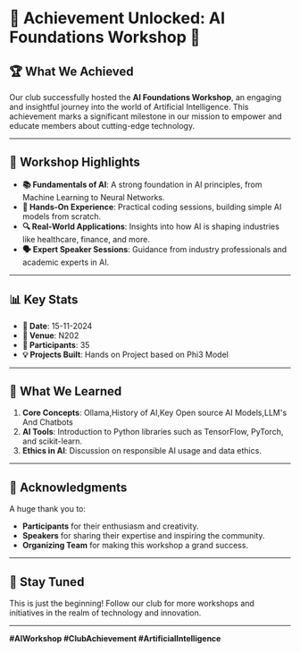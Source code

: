 # 🎉 **Achievement Unlocked: AI Foundations Workshop** 🎉

## 🏆 **What We Achieved**
Our club successfully hosted the **AI Foundations Workshop**, an engaging and insightful journey into the world of Artificial Intelligence. This achievement marks a significant milestone in our mission to empower and educate members about cutting-edge technology.

---

## 🌟 **Workshop Highlights**
- **📚 Fundamentals of AI**: A strong foundation in AI principles, from Machine Learning to Neural Networks.
- **🤖 Hands-On Experience**: Practical coding sessions, building simple AI models from scratch.
- **🔍 Real-World Applications**: Insights into how AI is shaping industries like healthcare, finance, and more.
- **🗣️ Expert Speaker Sessions**: Guidance from industry professionals and academic experts in AI.

---

## 📊 **Key Stats**
- **📅 Date**: 15-11-2024
- **📍 Venue**: N202
- **👥 Participants**: 35
- **💡 Projects Built**: Hands on Project based on Phi3 Model

---

## 🚀 **What We Learned**
1. **Core Concepts**: Ollama,History of AI,Key Open source AI Models,LLM's And Chatbots
2. **AI Tools**: Introduction to Python libraries such as TensorFlow, PyTorch, and scikit-learn.
3. **Ethics in AI**: Discussion on responsible AI usage and data ethics.

---

## 🏅 **Acknowledgments**
A huge thank you to:
- **Participants** for their enthusiasm and creativity.
- **Speakers** for sharing their expertise and inspiring the community.
- **Organizing Team** for making this workshop a grand success.

---

## 📢 **Stay Tuned**
This is just the beginning! Follow our club for more workshops and initiatives in the realm of technology and innovation.

---
**#AIWorkshop #ClubAchievement #ArtificialIntelligence**
